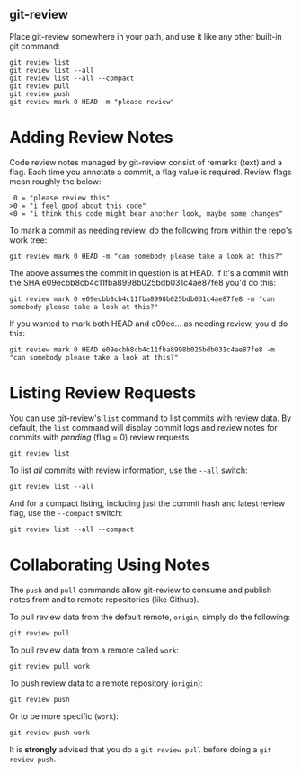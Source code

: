 ## git-review

Place git-review somewhere in your path, and use it like any other built-in git command:

    git review list
    git review list --all
    git review list --all --compact
    git review pull
    git review push
    git review mark 0 HEAD -m "please review"

# Adding Review Notes

Code review notes managed by git-review consist of remarks (text) and a flag. Each time
you annotate a commit, a flag value is required. Review flags mean roughly the below:

     0 = "please review this"
    >0 = "i feel good about this code"
    <0 = "i think this code might bear another look, maybe some changes"

To mark a commit as needing review, do the following from within the repo's work tree:

    git review mark 0 HEAD -m "can somebody please take a look at this?"

The above assumes the commit in question is at HEAD. If it's a commit with the SHA e09ecbb8cb4c11fba8998b025bdb031c4ae87fe8
you'd do this:

    git review mark 0 e09ecbb8cb4c11fba8998b025bdb031c4ae87fe8 -m "can somebody please take a look at this?"

If you wanted to mark both HEAD and e09ec... as needing review, you'd do this:

    git review mark 0 HEAD e09ecbb8cb4c11fba8998b025bdb031c4ae87fe8 -m "can somebody please take a look at this?"


# Listing Review Requests

You can use git-review's ```list``` command to list commits with review data. By default, the ```list``` command
will display commit logs and review notes for commits with *pending* (flag = 0) review requests.

    git review list

To list *all* commits with review information, use the ```--all``` switch:

    git review list --all

And for a compact listing, including just the commit hash and latest review flag, use the ```--compact``` switch:

    git review list --all --compact

# Collaborating Using Notes

The ```push``` and ```pull``` commands allow git-review to consume and publish notes from and to remote repositories (like Github).

To pull review data from the default remote, ```origin```, simply do the following:

    git review pull

To pull review data from a remote called ```work```:

    git review pull work

To push review data to a remote repository (```origin```):

    git review push

Or to be more specific (```work```):

    git review push work

It is **strongly** advised that you do a ```git review pull``` before doing a ```git review push```.

